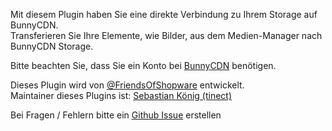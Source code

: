 Mit diesem Plugin haben Sie eine direkte Verbindung zu Ihrem Storage auf BunnyCDN.  
Transferieren Sie Ihre Elemente, wie Bilder, aus dem Medien-Manager nach BunnyCDN Storage.

Bitte beachten Sie, dass Sie ein Konto bei <a href="https://bunny.net/storage/" target="_blank">BunnyCDN</a> benötigen.

Dieses Plugin wird von [@FriendsOfShopware](https://store.shopware.com/friends-of-shopware.html)
entwickelt.  
Maintainer dieses Plugins ist: [Sebastian König (tinect)](https://github.com/tinect)

Bei Fragen / Fehlern bitte ein [Github Issue](https://github.com/FriendsOfShopware/FroshPlatformBunnycdnMediaStorage/issues/new) erstellen
